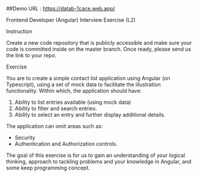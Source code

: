 ##Demo URL : https://datab-1cace.web.app/

Frontend Developer (Angular)
Interview Exercise (L2)

Instruction

Create a new code repository that is publicly accessible and make sure your code is committed inside on the master branch. Once ready, please send us the link to your repo.

Exercise

You are to create a simple contact list application using Angular (on Typescript), using a set of mock data to facilitate the illustration functionality. Within which, the application should have:

1.	Ability to list entries available (using mock data)
2.	Ability to filter and search entries.
3.	Ability to select an entry and further display additional details.

The application can omit areas such as:

-	Security
-	Authentication and Authorization controls.

The goal of this exercise is for us to gain an understanding of your logical thinking, approach to tackling problems and your knowledge in Angular, and some keep programming concept.


